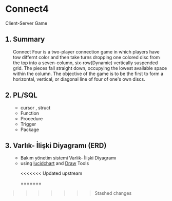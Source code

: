 
<!DOCTYPE html>
<html>
<head>
</head>
<body>
	<h1> Connect4 </h1>
	<p> Client-Server Game</p>
	<ol>
		<h2><li > Summary</li></h2>
		<p>
			Connect Four  is a two-player connection game in which  players have tow differnt color and then take turns dropping one colored disc from the top into a seven-column, six-row(Dynamic) vertically suspended grid. The pieces fall straight down, occupying the lowest available space within the column. The objective of the game is to be the first to form a horizontal, vertical, or diagonal line of four of one's own discs.
		</p>
		<h2><li > PL/SQL </li></h2>
		<ul> 
			<li> cursor , struct </li>
			<li> Function</li>
			<li> Procedure</li>
			<li> Trigger</li>
			<li> Package</li>
		</ul>
		<h2><li >Varlık- İlişki Diyagramı (ERD)  </li></h2>
		<ul>
			<li>   Bakım yönetim sistemi Varlık- İlişki Diyagramı</li>
			<li> using <a href="https://www.lucidchart.com/">lucidchart</a> and <a href="https://www.draw.io">Draw</a>                           Tools</li>
			
<<<<<<< Updated upstream
	
=======
		</ul>
	</ol>
>>>>>>> Stashed changes
</body>
</html>
